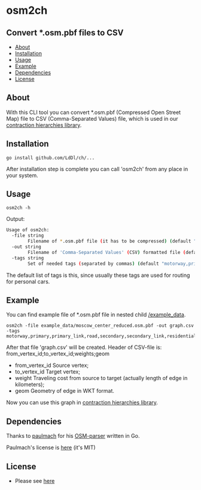 # osm2ch
## Convert *.osm.pbf files to CSV

- [About](#about)
- [Installation](#installation)
- [Usage](#usage)
- [Example](#example)
- [Dependencies](#dependencies)
- [License](#license)

## About
With this CLI tool you can convert *.osm.pbf (Compressed Open Street Map) file to CSV (Comma-Separated Values) file, which is used in our [contraction hierarchies library].

## Installation
```shell
go install github.com/LdDl/ch/...
```
After installation step is complete you can call 'osm2ch' from any place in your system.

## Usage
```shell
osm2ch -h
```
Output:
```sh
Usage of osm2ch:
  -file string
        Filename of *.osm.pbf file (it has to be compressed) (default "my_graph.osm.pbf")
  -out string
        Filename of 'Comma-Separated Values' (CSV) formatted file (default "my_graph.csv")
  -tags string
        Set of needed tags (separated by commas) (default "motorway,primary,primary_link,road,secondary,secondary_link,residential,tertiary,tertiary_link,unclassified,trunk,trunk_link")
```
The default list of tags is this, since usually these tags are used for routing for personal cars.


## Example
You can find example file of *.osm.pbf file in nested child [/example_data](/example_data).
```shell
osm2ch -file example_data/moscow_center_reduced.osm.pbf -out graph.csv -tags motorway,primary,primary_link,road,secondary,secondary_link,residential,tertiary,tertiary_link,unclassified,trunk,trunk_link
```
After that file 'graph.csv' will be created.
Header of CSV-file is: from_vertex_id;to_vertex_id;weights;geom
- from_vertex_id Source vertex;
- to_vertex_id Target vertex;
- weight Traveling cost from source to target (actually length of edge in kilometers);
- geom Geometry of edge in WKT format.

Now you can use this graph in [contraction hierarchies library].


## Dependencies
Thanks to [paulmach](https://github.com/paulmach) for his [OSM-parser](https://github.com/paulmach/osm) written in Go.

Paulmach's license is [here](https://github.com/paulmach/osm/blob/master/LICENSE.md) (it's MIT)

## License
- Please see [here](https://github.com/LdDl/ch/blob/master/LICENSE)


[contraction hierarchies library]: (https://github.com/LdDl/ch#ch---contraction-hierarchies)